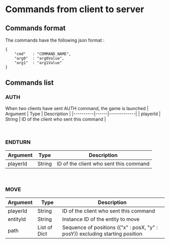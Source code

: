 # Commands from client to server

## Commands format

The commands have the following json format :
```
{
    "cmd"   : "COMMAND_NAME",
    "arg0"  : "arg0Value",
    "arg1"  : "arg1Value"
}
```

## Commands list

### **AUTH**
When two clients have sent AUTH command, the game is launched
| Argument | Type | Description |
|----------|------|-------------|
| playerId | String | ID of the client who sent this command |

<br>

### **ENDTURN**
| Argument | Type | Description |
|----------|------|-------------|
| playerId | String | ID of the client who sent this command |

<br>

### **MOVE**
| Argument | Type | Description |
|----------|------|-------------|
| playerId | String | ID of the client who sent this command |
| entityId | String | Instance ID of the entity to move |
| path | List of Dict | Sequence of positions ({"x" : posX, "y" : posY}) excluding starting position |